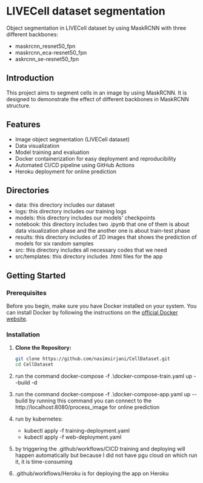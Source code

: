# LIVECell dataset segmentation

Object segmentation in LIVECell dataset by using MaskRCNN with three different backbones:
  - maskrcnn_resnet50_fpn
  - maskrcnn_eca-resnet50_fpn
  - askrcnn_se-resnet50_fpn
    
## Introduction

This project aims to segment cells in an image by using MaskRCNN. It is designed to demonstrate the effect of different backbones in MaskRCNN structure.

## Features
- Image object segmentation (LIVECell dataset)
- Data visualization
- Model training and evaluation
- Docker containerization for easy deployment and reproducibility
- Automated CI/CD pipeline using GitHub Actions
- Heroku deployment for online prediction

## Directories
- data: this directory includes our dataset 
- logs: this directory includes our training logs
- models: this directory includes our models' checkpoints
- notebook: this directory includes two .ipynb that one of them is about data visualization phase and the another one is about train-test phase
- results: this directory includes of 2D images that shows the prediction of models for six random samples
- src: this directory includes all necessary codes that we need
- src/templates: this directory includes .html files for the app

## Getting Started

### Prerequisites

Before you begin, make sure you have Docker installed on your system. You can install Docker by following the instructions on the [official Docker website](https://docs.docker.com/get-docker/).

### Installation

1. **Clone the Repository:**

   ```bash
   git clone https://github.com/nasimsirjani/CellDataset.git
   cd CellDataset
2. run the command docker-compose -f .\docker-compose-train.yaml up --build -d
3. run the command docker-compose -f .\docker-compose-app.yaml up --build by running this command you can connect to the http://localhost:8080/process_image for online prediction
4. run by kubernetes:
   - kubectl apply -f training-deployment.yaml
   - kubectl apply -f web-deployment.yaml
5. by triggering the .github/workflows/CICD training and deploying will happen automatically but because I did not have pgu cloud on which run it, it is time-consuming
6. .github/workflows/Heroku is for deploying the app on Heroku



